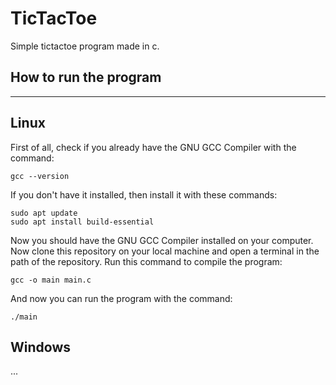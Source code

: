 # TicTacToe
Simple tictactoe program made in c.

## How to run the program
--------------------------
## Linux
First of all, check if you already have the GNU GCC Compiler with the command:
```
gcc --version
```
If you don't have it installed, then install it with these commands:
```
sudo apt update
sudo apt install build-essential
```
Now you should have the GNU GCC Compiler installed on your computer.
Now clone this repository on your local machine and open a terminal in the path of the repository.
Run this command to compile the program:
```
gcc -o main main.c
```
And now you can run the program with the command:
```
./main
```

## Windows
...
